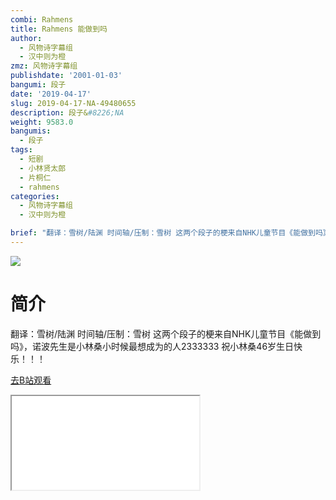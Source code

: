 ```yaml
---
combi: Rahmens
title: Rahmens 能做到吗
author:
  - 风物诗字幕组
  - 汉中则为橙
zmz: 风物诗字幕组
publishdate: '2001-01-03'
bangumi: 段子
date: '2019-04-17'
slug: 2019-04-17-NA-49480655
description: 段子&#8226;NA
weight: 9583.0
bangumis:
  - 段子
tags:
  - 短剧
  - 小林贤太郎
  - 片桐仁
  - rahmens
categories:
  - 风物诗字幕组
  - 汉中则为橙

brief: "翻译：雪树/陆渊 时间轴/压制：雪树 这两个段子的梗来自NHK儿童节目《能做到吗》，诺波先生是小林桑小时候最想成为的人2333333 祝小林桑46岁生日快乐！！！"
---
```

![](https://raw.githubusercontent.com/tcgriffith/owaraisite/master/static/tmpimg/3vQtpDM.jpg)
# 简介  
翻译：雪树/陆渊 时间轴/压制：雪树
这两个段子的梗来自NHK儿童节目《能做到吗》，诺波先生是小林桑小时候最想成为的人2333333
祝小林桑46岁生日快乐！！！  

[去B站观看](https://www.bilibili.com/video/av49480655/)
<div class ="resp-container"><iframe class="testiframe" src="//player.bilibili.com/player.html?aid=49480655"", scrolling="no", allowfullscreen="true" > </iframe></div> 
